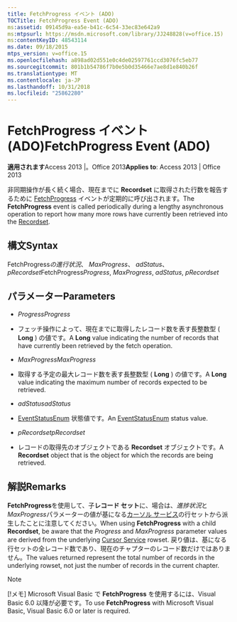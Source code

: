 ```yaml
---
title: FetchProgress イベント (ADO)
TOCTitle: FetchProgress Event (ADO)
ms:assetid: 09145d9a-ea5e-b41c-6c54-33ec83e642a9
ms:mtpsurl: https://msdn.microsoft.com/library/JJ248828(v=office.15)
ms:contentKeyID: 48543114
ms.date: 09/18/2015
mtps_version: v=office.15
ms.openlocfilehash: a898ad02d551e0c4de02597761ccd3076fc5eb77
ms.sourcegitcommit: 801b1b54786f7b0e5b0d35466e7ae8d1e840b26f
ms.translationtype: MT
ms.contentlocale: ja-JP
ms.lasthandoff: 10/31/2018
ms.locfileid: "25862280"
---
```

# <a name="fetchprogress-event-ado"></a><span data-ttu-id="7ad9d-102">FetchProgress イベント (ADO)</span><span class="sxs-lookup"><span data-stu-id="7ad9d-102">FetchProgress Event (ADO)</span></span>


<span data-ttu-id="7ad9d-103">**適用されます**Access 2013 |。Office 2013</span><span class="sxs-lookup"><span data-stu-id="7ad9d-103">**Applies to**: Access 2013 | Office 2013</span></span>


<span data-ttu-id="7ad9d-104">非同期操作が長く続く場合、現在までに **Recordset** に取得された行数を報告するために [FetchProgress](recordset-object-ado.md) イベントが定期的に呼び出されます。</span><span class="sxs-lookup"><span data-stu-id="7ad9d-104">The **FetchProgress** event is called periodically during a lengthy asynchronous operation to report how many more rows have currently been retrieved into the [Recordset](recordset-object-ado.md).</span></span>

## <a name="syntax"></a><span data-ttu-id="7ad9d-105">構文</span><span class="sxs-lookup"><span data-stu-id="7ad9d-105">Syntax</span></span>

<span data-ttu-id="7ad9d-106">FetchProgress*の進行状況*、 *MaxProgress*、 *adStatus*、 *pRecordset*</span><span class="sxs-lookup"><span data-stu-id="7ad9d-106">FetchProgress*Progress*, *MaxProgress*, *adStatus*, *pRecordset*</span></span>

## <a name="parameters"></a><span data-ttu-id="7ad9d-107">パラメーター</span><span class="sxs-lookup"><span data-stu-id="7ad9d-107">Parameters</span></span>

  - <span data-ttu-id="7ad9d-108">*Progress*</span><span class="sxs-lookup"><span data-stu-id="7ad9d-108">*Progress*</span></span>

  - <span data-ttu-id="7ad9d-109">フェッチ操作によって、現在までに取得したレコード数を表す長整数型 ( **Long** ) の値です。</span><span class="sxs-lookup"><span data-stu-id="7ad9d-109">A **Long** value indicating the number of records that have currently been retrieved by the fetch operation.</span></span>

  - <span data-ttu-id="7ad9d-110">*MaxProgress*</span><span class="sxs-lookup"><span data-stu-id="7ad9d-110">*MaxProgress*</span></span>

  - <span data-ttu-id="7ad9d-111">取得する予定の最大レコード数を表す長整数型 ( **Long** ) の値です。</span><span class="sxs-lookup"><span data-stu-id="7ad9d-111">A **Long** value indicating the maximum number of records expected to be retrieved.</span></span>

  - <span data-ttu-id="7ad9d-112">*adStatus*</span><span class="sxs-lookup"><span data-stu-id="7ad9d-112">*adStatus*</span></span>

  - <span data-ttu-id="7ad9d-113">[EventStatusEnum](eventstatusenum.md) 状態値です。</span><span class="sxs-lookup"><span data-stu-id="7ad9d-113">An [EventStatusEnum](eventstatusenum.md) status value.</span></span>

  - <span data-ttu-id="7ad9d-114">*pRecordset*</span><span class="sxs-lookup"><span data-stu-id="7ad9d-114">*pRecordset*</span></span>

  - <span data-ttu-id="7ad9d-115">レコードの取得先のオブジェクトである **Recordset** オブジェクトです。</span><span class="sxs-lookup"><span data-stu-id="7ad9d-115">A **Recordset** object that is the object for which the records are being retrieved.</span></span>

## <a name="remarks"></a><span data-ttu-id="7ad9d-116">解説</span><span class="sxs-lookup"><span data-stu-id="7ad9d-116">Remarks</span></span>

<span data-ttu-id="7ad9d-117">**FetchProgress**を使用して、子**レコード セット**に、場合は、*進捗状況*と*MaxProgress*パラメーターの値が基になる[カーソル サービス](microsoft-cursor-service-for-ole-db-ado-service-component.md)の行セットから派生したことに注意してください。</span><span class="sxs-lookup"><span data-stu-id="7ad9d-117">When using **FetchProgress** with a child **Recordset**, be aware that the *Progress* and *MaxProgress* parameter values are derived from the underlying [Cursor Service](microsoft-cursor-service-for-ole-db-ado-service-component.md) rowset.</span></span> <span data-ttu-id="7ad9d-118">戻り値は、基になる行セットの全レコード数であり、現在のチャプターのレコード数だけではありません。</span><span class="sxs-lookup"><span data-stu-id="7ad9d-118">The values returned represent the total number of records in the underlying rowset, not just the number of records in the current chapter.</span></span>


> [!NOTE]
> <span data-ttu-id="7ad9d-119">[!メモ] Microsoft Visual Basic で **FetchProgress** を使用するには、Visual Basic 6.0 以降が必要です。</span><span class="sxs-lookup"><span data-stu-id="7ad9d-119">To use **FetchProgress** with Microsoft Visual Basic, Visual Basic 6.0 or later is required.</span></span>


